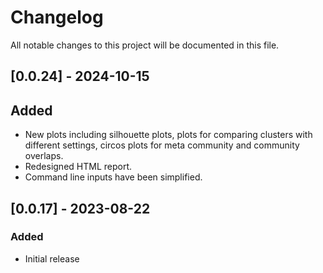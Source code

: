 # Changelog

All notable changes to this project will be documented in this file.

## [0.0.24] - 2024-10-15

## Added

- New plots including silhouette plots, plots for comparing clusters with different settings, circos plots for meta community and community overlaps.
- Redesigned HTML report.
- Command line inputs have been simplified.

## [0.0.17] - 2023-08-22

### Added

- Initial release